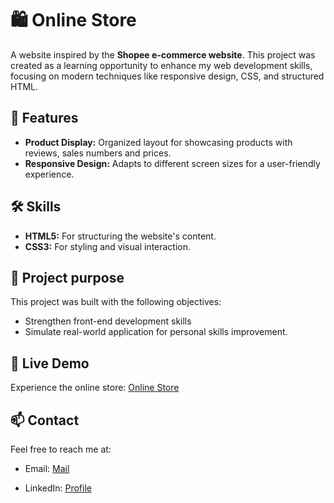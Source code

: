 # 🛍️ Online Store

A website inspired by the **Shopee e-commerce website**. This project was created as a learning opportunity to enhance my web development skills, focusing on modern techniques like responsive design, CSS, and structured HTML.

## 🌟 Features

-   **Product Display:** Organized layout for showcasing products with reviews, sales numbers and prices.
-   **Responsive Design:** Adapts to different screen sizes for a user-friendly experience.

## 🛠 Skills

-   **HTML5:** For structuring the website's content.
-   **CSS3:** For styling and visual interaction.

## 🎯 Project purpose

This project was built with the following objectives:

-   Strengthen front-end development skills
-   Simulate real-world application for personal skills improvement.

## 🔗 Live Demo

Experience the online store: [Online Store](https://yue-baobao-98.github.io/Online_Store/)

## 📫 Contact

Feel free to reach me at:

-   Email: [Mail](nguyenhuagiabao.98@gmail.com)

-   LinkedIn: [Profile](https://www.linkedin.com/in/bao-nguyen-nhgb98)
